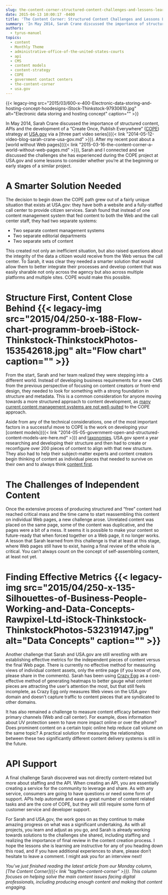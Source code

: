 ```yaml
---
slug: the-content-corner-structured-content-challenges-and-lessons-learned
date: 2015-04-13 10:00:17 -0400
title: 'The Content Corner: Structured Content Challenges and Lessons Learned'
summary: 'In May 2014, Sarah Crane discussed the importance of structured content, APIs and the development of a &#8220;Create Once, Publish Everywhere&#8221; (COPE) strategy at USA.gov via a three part video series. After my recent post about a world without Web pages, Sarah and I connected and we discussed the challenges she has experienced during the'
authors:
  - tyrus-manuel
topics:
  - content
  - Monthly Theme
  - administrative-office-of-the-united-states-courts
  - api
  - CMS
  - content models
  - content-strategy
  - COPE
  - government contact centers
  - the-content-corner
  - usa.gov
---
```


{{< legacy-img src="2015/03/600-x-400-Electronic-data-storing-and-hosting-concept-hoodesigns-iStock-Thinkstock-97930610.jpg" alt="Electronic data storing and hosting concept" caption="" >}} 

In May 2014, Sarah Crane discussed the importance of structured content, APIs and the development of a &#8220;Create Once, Publish Everywhere&#8221; ([COPE](http://www.programmableweb.com/news/cope-create-once-publish-everywhere/2009/10/13)) strategy at [USA.gov](http://www.usa.gov/) via a [three part video series]({{< link "2014-05-12-video-blog-sarah-crane-usa-gov.md" >}}). After my recent post about a [world without Web pages]({{< link "2015-03-16-the-content-corner-a-world-without-web-pages.md" >}}), Sarah and I connected and we discussed the challenges she has experienced during the COPE project at USA.gov and some lessons to consider whether you’re at the beginning or early stages of a similar project.

# A Smarter Solution Needed

The decision to begin down the COPE path grew out of a fairly unique situation that exists at USA.gov: they have both a website and a fully-staffed call center to provide citizen services. Sarah found that instead of one content management system that fed content to both the Web and the call center staff, they had two separate systems:

  * Two separate content management systems
  * Two separate editorial departments
  * Two separate sets of content

This created not only an inefficient situation, but also raised questions about the integrity of the data a citizen would receive from the Web versus the call center. To Sarah, it was clear they needed a smarter solution that would allow them to better integrate their processes and develop content that was easily sharable not only across the agency but also across multiple platforms and multiple sites. COPE would make this possible.

# Structure First, Content Close Behind {{< legacy-img src="2015/04/250-x-188-Flow-chart-programm-broeb-iStock-Thinkstock-ThinkstockPhotos-153542618.jpg" alt="Flow chart" caption="" >}} 

From the start, Sarah and her team realized they were stepping into a different world. Instead of developing business requirements for a new CMS from the previous perspective of focusing on content creators or front-end design, they needed to look for something with a strong foundation in structure and metadata. This is a common consideration for anyone moving towards a more structured approach to content development, as [many current content management systems are not well-suited](http://alistapart.com/article/future-ready-content) to the COPE approach.

Aside from any of the technical considerations, one of the most important factors in a successful move to COPE is the work on developing your [content models]({{< link "2014-05-05-government-open-and-structured-content-models-are-here.md" >}}) and [taxonomies](http://blog.braintraffic.com/2012/03/an-intro-to-metadata-and-taxonomies/). USA.gov spent a year researching and developing their structure and then had to create or reconfigure over 200 pieces of content to align with that new structure. They also had to help their subject-matter experts and content creators begin thinking of content as individual pieces that needed to survive on their own and to always think [content first](http://adactio.com/journal/4523/).

# The Challenges of Independent Content

Once the extensive process of producing structured and “free” content had reached critical mass and the time came to start reassembling this content on individual Web pages, a new challenge arose. Unrelated content was placed on the same page, some of the content was duplicative, and the pages were a bit of a mess. It seems it is possible to make your content so future-ready that when forced together on a Web page, it no longer works. A lesson that Sarah learned from this challenge is that at least at this stage, where Web pages still have to exist, having a final review of the whole is critical. You can’t always count on the concept of self-assembling content, at least not yet.

# Finding Effective Metrics {{< legacy-img src="2015/04/250-x-135-Silhouettes-of-Business-People-Working-and-Data-Concepts-Rawpixel-Ltd-iStock-Thinkstock-ThinkstockPhotos-532319147.jpg" alt="Data Concepts" caption="" >}} 

Another challenge that Sarah and USA.gov are still wrestling with are establishing effective metrics for the independent pieces of content versus the final Web page. There is currently no effective method for measuring views of individual content assets, only the entire page (if you know of one, please share in the comments). Sarah has been using [Crazy Egg](http://www.crazyegg.com/) as a cost-effective method of generating heatmaps to better gauge what content pieces are attracting the user’s attention the most, but that still feels incomplete, as Crazy Egg only measures Web views on the USA.gov domain and doesn’t capture traffic to content pieces that are syndicated to other domains.

It has also remained a challenge to measure content efficacy between their primary channels (Web and call center). For example, does information about UV protection seem to have more impact online or over the phone? Does prominent content on a certain topic online help reduce call volume on the same topic? A practical solution for measuring the relationships between these two significantly different content delivery systems is still in the future.

# API Support

A final challenge Sarah discovered was not directly content-related but more about staffing and the API. When creating an API, you are essentially creating a service for the community to leverage and share. As with any service, consumers are going to have questions or need some form of support. APIs help automate and ease a great number of content related tasks and are the core of COPE, but they will still require some form of customer service and developer support.

For Sarah and USA.gov, the work goes on as they continue to make amazing progress on what was a significant undertaking. As with all projects, you learn and adjust as you go, and Sarah is already working towards solutions to the challenges she shared, including staffing and realizing the importance of final review in the content creation process. I hope the lessons she is learning are instructive for any of you heading down this road, and if you have additional experiences to share, please don’t hesitate to leave a comment. I might ask you for an interview next!

_You’ve just finished reading the latest article from our Monday column, [The Content Corner]({{< link "tag/the-content-corner" >}}). This column focuses on helping solve the main content issues facing digital professionals, including producing enough content and making that content engaging._